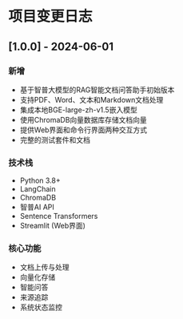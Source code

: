 # 项目变更日志

## [1.0.0] - 2024-06-01

### 新增
- 基于智普大模型的RAG智能文档问答助手初始版本
- 支持PDF、Word、文本和Markdown文档处理
- 集成本地BGE-large-zh-v1.5嵌入模型
- 使用ChromaDB向量数据库存储文档向量
- 提供Web界面和命令行界面两种交互方式
- 完整的测试套件和文档

### 技术栈
- Python 3.8+
- LangChain
- ChromaDB
- 智普AI API
- Sentence Transformers
- Streamlit (Web界面)

### 核心功能
- 文档上传与处理
- 向量化存储
- 智能问答
- 来源追踪
- 系统状态监控